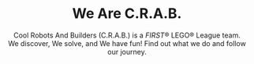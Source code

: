 ---
title: We Are C.R.A.B.
subtitle: Cool Robots And Builders (C.R.A.B.) is a <i>FIRST</i>® LEGO® League team. <br> We discover, We solve, and We have fun! Find out what we do and follow our journey. 
---